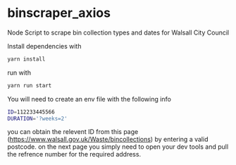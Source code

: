 # binscraper_axios
Node Script to scrape bin collection types and dates for Walsall City Council

Install dependencies with 

```bash
yarn install
```
run with 
```bash
yarn run start
```

You will need to create an env file with the following info

```bash
ID=112233445566 
DURATION='?weeks=2'
```

you can obtain the relevent ID from this page (https://www.walsall.gov.uk/Waste/bincollections) by entering a valid postcode.
on the next page you simply need to open your dev tools and pull the refrence number for the required address.
